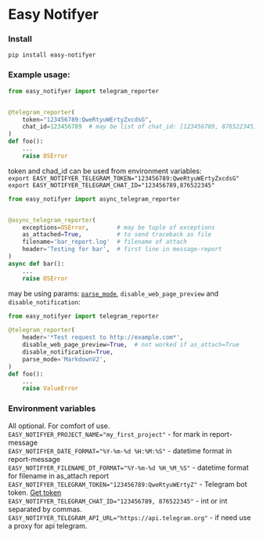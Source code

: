 # Easy Notifyer

### Install  
`pip install easy-notifyer`

### Example usage:  
```python
from easy_notifyer import telegram_reporter


@telegram_reporter(
    token="123456789:QweRtyuWErtyZxcdsG",  
    chat_id=123456789  # may be list of chat_id: [123456789, 876522345]
)
def foo():
    ...
    raise OSError
```

token and chad_id can be used from environment variables:  
`export EASY_NOTIFYER_TELEGRAM_TOKEN="123456789:QweRtyuWErtyZxcdsG"`  
`export EASY_NOTIFYER_TELEGRAM_CHAT_ID="123456789,876522345"`
```python
from easy_notifyer import async_telegram_reporter


@async_telegram_reporter(
    exceptions=OSError,        # may be tuple of exceptions
    as_attached=True,          # to send traceback as file
    filename='bar_report.log'  # filename of attach
    header='Testing for bar',  # first line in message-report
)
async def bar():
    ...
    raise OSError
```


may be using params:  [`parse_mode`](https://core.telegram.org/bots/api#formatting-options), `disable_web_page_preview` and `disable_notification`:
```python
from easy_notifyer import telegram_reporter

@telegram_reporter(
    header='*Test request to http://example.com*', 
    disable_web_page_preview=True,  # not worked if as_attach=True
    disable_notification=True,
    parse_mode='MarkdownV2',
)
def foo():
    ...
    raise ValueError
```


### Environment variables
All optional. For comfort of use.  
`EASY_NOTIFYER_PROJECT_NAME="my_first_project"` - for mark in report-message  
`EASY_NOTIFYER_DATE_FORMAT="%Y-%m-%d %H:%M:%S"` - datetime format in report-message  
`EASY_NOTIFYER_FILENAME_DT_FORMAT="%Y-%m-%d %H_%M_%S"` - datetime format for filename in as_attach report  
`EASY_NOTIFYER_TELEGRAM_TOKEN="123456789:QweRtyuWErtyZ"` - Telegram bot token. [Get token](https://core.telegram.org/bots#6-botfather)  
`EASY_NOTIFYER_TELEGRAM_CHAT_ID="123456789, 876522345"` - int or int separated by commas.  
`EASY_NOTIFYER_TELEGRAM_API_URL="https://api.telegram.org"` - if need use a proxy for api telegram.  
